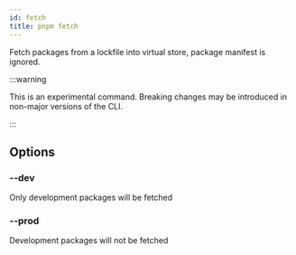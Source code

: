 ```yaml
---
id: fetch
title: pnpm fetch
---
```


Fetch packages from a lockfile into virtual store, package manifest is ignored.

:::warning

This is an experimental command. Breaking changes may be introduced in non-major versions of the CLI.

:::

## Options

### --dev

Only development packages will be fetched

### --prod

Development packages will not be fetched



